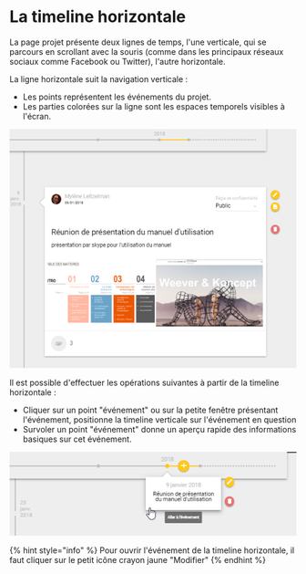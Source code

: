 # La timeline horizontale

 La page projet présente deux lignes de temps, l'une verticale, qui se parcours en scrollant avec la souris \(comme dans les principaux réseaux sociaux comme Facebook ou Twitter\), l'autre horizontale.

La ligne horizontale suit la navigation verticale : 

* Les points représentent les événements du projet. 
* Les parties colorées sur la ligne sont les espaces temporels visibles à l'écran.

![](../../../.gitbook/assets/image%20%283%29.png)

Il est possible d'effectuer les opérations suivantes à partir de la timeline horizontale :  

* Cliquer sur un point "événement" ou sur la petite fenêtre présentant l'événement, positionne la timeline verticale sur l'événement en question
* Survoler un point "événement" donne un aperçu rapide des informations basiques sur cet événement.

![](../../../.gitbook/assets/image%20%286%29.png)

{% hint style="info" %}
Pour ouvrir l'événement de la timeline horizontale, il faut cliquer sur le petit icône crayon jaune "Modifier"
{% endhint %}

